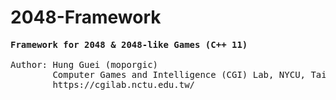 # 2048-Framework
<pre>
<b>Framework for 2048 & 2048-like Games (C++ 11)</b>

Author: Hung Guei (moporgic)
        Computer Games and Intelligence (CGI) Lab, NYCU, Taiwan
        https://cgilab.nctu.edu.tw/
</pre>
